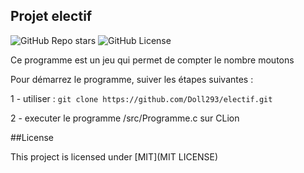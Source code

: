 ## Projet electif

![GitHub Repo stars](https://img.shields.io/github/stars/Doll293/electif)
![GitHub License](https://img.shields.io/github/license/Doll293/electif)

Ce programme est un jeu qui permet de compter le nombre moutons

Pour démarrez le programme, suiver les étapes suivantes :

1 - utiliser : ``git clone https://github.com/Doll293/electif.git``

2 - executer le programme /src/Programme.c sur CLion 


##License

This project is licensed under [MIT](MIT LICENSE)


